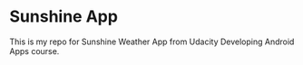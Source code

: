 Sunshine App
========

This is my repo for Sunshine Weather App from Udacity Developing Android Apps course.